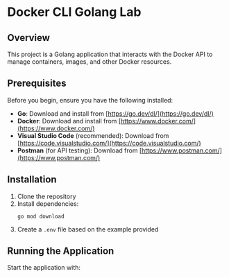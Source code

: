 # Docker CLI Golang Lab

## Overview
This project is a Golang application that interacts with the Docker API to manage containers, images, and other Docker resources.

## Prerequisites
Before you begin, ensure you have the following installed:

- **Go**: Download and install from [https://go.dev/dl/](https://go.dev/dl/)
- **Docker**: Download and install from [https://www.docker.com/](https://www.docker.com/)
- **Visual Studio Code** (recommended): Download from [https://code.visualstudio.com/](https://code.visualstudio.com/)
- **Postman** (for API testing): Download from [https://www.postman.com/](https://www.postman.com/)

## Installation

1. Clone the repository
2. Install dependencies:
   ```
   go mod download
   ```
3. Create a `.env` file based on the example provided

## Running the Application

Start the application with: